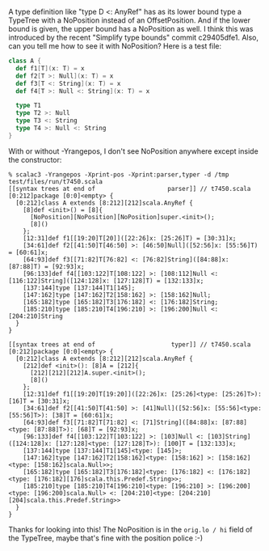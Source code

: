 A type definition like "type D <: AnyRef" has as its lower bound type a TypeTree with a NoPosition instead of an OffsetPosition. And if the lower bound is given, the upper bound has a NoPosition as well. I think this was introduced by the recent "Simplify type bounds" commit c29405dfe1.
Also, can you tell me how to see it with NoPosition? Here is a test file:
```scala
class A {
  def f1[T](x: T) = x
  def f2[T >: Null](x: T) = x
  def f3[T <: String](x: T) = x
  def f4[T >: Null <: String](x: T) = x

  type T1
  type T2 >: Null
  type T3 <: String
  type T4 >: Null <: String
}
```
With or without -Yrangepos, I don't see NoPosition anywhere except inside the constructor:
```
% scalac3 -Yrangepos -Xprint-pos -Xprint:parser,typer -d /tmp test/files/run/t7450.scala
[[syntax trees at end of                    parser]] // t7450.scala
[0:212]package [0:0]<empty> {
  [0:212]class A extends [8:212][212]scala.AnyRef {
    [8]def <init>() = [8]{
      [NoPosition][NoPosition][NoPosition]super.<init>();
      [8]()
    };
    [12:31]def f1[[19:20]T[20]]([22:26]x: [25:26]T) = [30:31]x;
    [34:61]def f2[[41:50]T[46:50] >: [46:50]Null]([52:56]x: [55:56]T) = [60:61]x;
    [64:93]def f3[[71:82]T[76:82] <: [76:82]String]([84:88]x: [87:88]T) = [92:93]x;
    [96:133]def f4[[103:122]T[108:122] >: [108:112]Null <: [116:122]String]([124:128]x: [127:128]T) = [132:133]x;
    [137:144]type [137:144]T1[145];
    [147:162]type [147:162]T2[158:162] >: [158:162]Null;
    [165:182]type [165:182]T3[176:182] <: [176:182]String;
    [185:210]type [185:210]T4[196:210] >: [196:200]Null <: [204:210]String
  }
}

[[syntax trees at end of                     typer]] // t7450.scala
[0:212]package [0:0]<empty> {
  [0:212]class A extends [8:212][212]scala.AnyRef {
    [212]def <init>(): [8]A = [212]{
      [212][212][212]A.super.<init>();
      [8]()
    };
    [12:31]def f1[[19:20]T[19:20]]([22:26]x: [25:26]<type: [25:26]T>): [16]T = [30:31]x;
    [34:61]def f2[[41:50]T[41:50] >: [41]Null]([52:56]x: [55:56]<type: [55:56]T>): [38]T = [60:61]x;
    [64:93]def f3[[71:82]T[71:82] <: [71]String]([84:88]x: [87:88]<type: [87:88]T>): [68]T = [92:93]x;
    [96:133]def f4[[103:122]T[103:122] >: [103]Null <: [103]String]([124:128]x: [127:128]<type: [127:128]T>): [100]T = [132:133]x;
    [137:144]type [137:144]T1[145]<type: [145]>;
    [147:162]type [147:162]T2[158:162]<type: [158:162] >: [158:162]<type: [158:162]scala.Null>>;
    [165:182]type [165:182]T3[176:182]<type: [176:182] <: [176:182]<type: [176:182][176]scala.this.Predef.String>>;
    [185:210]type [185:210]T4[196:210]<type: [196:210] >: [196:200]<type: [196:200]scala.Null> <: [204:210]<type: [204:210][204]scala.this.Predef.String>>
  }
}
```
Thanks for looking into this! The NoPosition is in the `orig.lo / hi` field of the TypeTree, maybe that's fine with the position police :-) 
